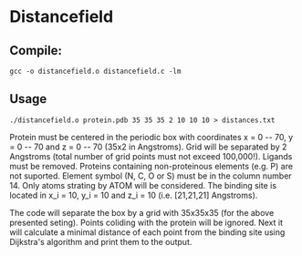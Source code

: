 # Distancefield

## Compile:
`gcc -o distancefield.o distancefield.c -lm`

## Usage
`./distancefield.o protein.pdb 35 35 35 2 10 10 10 > distances.txt`

Protein must be centered in the periodic box with coordinates x = 0 -- 70, y = 0 -- 70 and z = 0 -- 70
(35x2 in Angstroms). Grid will be separated by 2 Angstroms (total number of grid points must not exceed 100,000!).
Ligands must be removed. Proteins containing non-proteinous elements (e.g. P) are not suported.
Element symbol (N, C, O or S) must be in the column number 14. Only atoms strating by ATOM will be 
considered. The binding site is located in x_i = 10, y_i = 10 and z_i = 10 (i.e. [21,21,21] Angstroms).

The code will separate the box by a grid with 35x35x35 (for the above presented seting). Points coliding with the protein will
be ignored. Next it will calculate a minimal distance of each point from the binding site using Dijkstra's algorithm and
print them to the output.

